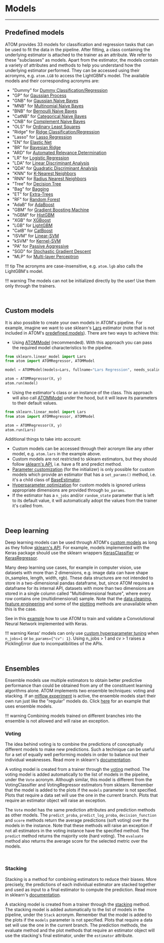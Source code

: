 # Models
--------

## Predefined models

ATOM provides 33 models for classification and regression tasks that
can be used to fit the data in the pipeline. After fitting, a class
containing the underlying estimator is attached to the trainer as an
attribute. We refer to these "subclasses" as models. Apart from the
estimator, the models contain a variety of attributes and methods to
help you understand how the underlying estimator performed. They can
be accessed using their acronyms, e.g. `atom.LGB` to access the
LightGBM's model. The available models and their corresponding
acronyms are: 

* "Dummy" for [Dummy Classification/Regression](../../API/models/dummy)
* "GP" for [Gaussian Process](../../API/models/gp)
* "GNB" for [Gaussian Naive Bayes](../../API/models/gnb)
* "MNB" for [Multinomial Naive Bayes](../../API/models/mnb)
* "BNB" for [Bernoulli Naive Bayes](../../API/models/bnb)
* "CatNB" for [Categorical Naive Bayes](../../API/models/catnb)
* "CNB" for [Complement Naive Bayes](../../API/models/cnb)
* "OLS" for [Ordinary Least Squares](../../API/models/ols)
* "Ridge" for [Ridge Classification/Regression](../../API/models/ridge)
* "Lasso" for [Lasso Regression](../../API/models/lasso)
* "EN" for [Elastic Net](../../API/models/en)
* "BR" for [Bayesian Ridge](../../API/models/br)
* "ARD" for [Automated Relevance Determination](../../API/models/ard)
* "LR" for [Logistic Regression](../../API/models/lr)
* "LDA" for [Linear Discriminant Analysis](../../API/models/lda)
* "QDA" for [Quadratic Discriminant Analysis](../../API/models/qda)
* "KNN" for [K-Nearest Neighbors](../../API/models/knn)
* "RNN" for [Radius Nearest Neighbors](../../API/models/rnn)
* "Tree" for [Decision Tree](../../API/models/tree)
* "Bag" for [Bagging](../../API/models/bag)
* "ET" for [Extra-Trees](../../API/models/et)
* "RF" for [Random Forest](../../API/models/rf)
* "AdaB" for [AdaBoost](../../API/models/adab)
* "GBM" for [Gradient Boosting Machine](../../API/models/gbm)
* "hGBM" for [HistGBM](../../API/models/hgbm)
* "XGB" for [XGBoost](../../API/models/xgb)
* "LGB" for [LightGBM](../../API/models/lgb)
* "CatB" for [CatBoost](../../API/models/catb)
* "lSVM" for [Linear-SVM](../../API/models/lsvm)
* "kSVM" for [Kernel-SVM](../../API/models/ksvm)
* "PA" for [Passive Aggressive](../../API/models/pa)
* "SGD" for [Stochastic Gradient Descent](../../API/models/sgd)
* "MLP" for [Multi-layer Perceptron](../../API/models/mlp)

!!! tip
    The acronyms are case-insensitive, e.g. `atom.lgb` also calls
    the LightGBM's model.

!!! warning
    The models can not be initialized directly by the user! Use them
    only through the trainers.


<br>

## Custom models

It is also possible to create your own models in ATOM's pipeline. For
example, imagine we want to use sklearn's [Lars](https://scikit-learn.org/stable/modules/generated/sklearn.linear_model.Lars.html)
estimator (note that is not included in ATOM's [predefined models](#predefined-models)).
There are two ways to achieve this:

* Using [ATOMModel](../../API/ATOM/atommodel) (recommended). With this
approach you can pass the required model characteristics to the pipeline.

```python
from sklearn.linear_model import Lars
from atom import ATOMRegressor, ATOMModel

model = ATOMModel(models=Lars, fullname="Lars Regression", needs_scaling=True)

atom = ATOMRegressor(X, y)
atom.run(model)
```

* Using the estimator's class or an instance of the class. This approach will
also call [ATOMModel](../../API/ATOM/atommodel) under the hood, but it will
leave its parameters to their default values.

```python
from sklearn.linear_model import Lars
from atom import ATOMRegressor, ATOMModel

atom = ATOMRegressor(X, y)
atom.run(Lars)
```

Additional things to take into account:

* Custom models can be accessed through their acronym like any other model, e.g.
  `atom.lars` in the example above.
* Custom models are not restricted to sklearn estimators, but they should
  follow [sklearn's API](https://scikit-learn.org/stable/developers/develop.html),
  i.e. have a fit and predict method.
* [Parameter customization](#parameter-customization) (for the initializer)
  is only possible for custom models which provide an estimator that has a
  `set_params()` method, i.e. it's a child class of [BaseEstimator](https://scikit-learn.org/stable/modules/generated/sklearn.base.BaseEstimator.html).
* [Hyperparameter optimization](#hyperparameter-tuning) for custom
  models is ignored unless appropriate dimensions are provided through
  `bo_params`.
* If the estimator has a `n_jobs` and/or `random_state` parameter that is
  left to its default value, it will automatically adopt the values from
  the trainer it's called from.

<br>


## Deep learning

Deep learning models can be used through ATOM's [custom models](#custom-models)
as long as they follow [sklearn's API](https://scikit-learn.org/stable/developers/develop.html).
For example, models implemented with the Keras package should use the sklearn wrappers
[KerasClassifier](https://www.tensorflow.org/api_docs/python/tf/keras/wrappers/scikit_learn/KerasClassifier)
or [KerasRegressor](https://www.tensorflow.org/api_docs/python/tf/keras/wrappers/scikit_learn/KerasRegressor).

Many deep learning use cases, for example in computer vision, use datasets
with more than 2 dimensions, e.g. image data can have shape (n_samples,
length, width, rgb). These data structures are not intended to store in
a two-dimensional pandas dataframe, but, since ATOM requires a dataframe
for its internal API, datasets with more than two dimensions are stored
in a single column called "Multidimensional feature", where every row
contains one (multidimensional) sample. Note that the [data cleaning](../data_cleaning),
[feature engineering](../feature_engineering) and some of the [plotting](../plots)
methods are unavailable when this is the case.

See in this [example](../../examples/deep_learning) how to use ATOM to train
and validate a Convolutional Neural Network implemented with Keras.

!!! warning
    Keras' models can only use [custom hyperparameter tuning](../training/#hyperparameter-tuning)
    when `n_jobs=1` or `bo_params={"cv": 1}`. Using n_jobs > 1 and
    cv > 1 raises a PicklingError due to incompatibilities of the APIs.

<br>


## Ensembles

Ensemble models use multiple estimators to obtain better predictive
performance than could be obtained from any of the constituent learning
algorithms alone. ATOM implements two ensemble techniques: voting and
stacking. If an [mlflow experiment](../../logging/#tracking) is active,
the ensemble models start their own run just like the "regular" models
do. Click [here](../../examples/ensembles) for an example that uses
ensemble models.

!!! warning
    Combining models trained on different branches into the ensemble is
    not allowed and will raise an exception.


### Voting

The idea behind voting is to combine the predictions of conceptually
different models to make new predictions. Such a technique can be
useful for a set of equally well performing models in order to balance
out their individual weaknesses. Read more in sklearn's [documentation](https://scikit-learn.org/stable/modules/ensemble.html#voting-classifier).

A voting model is created from a trainer through the [voting](../../API/ATOM/atomclassifier/#voting)
method. The voting model is added automatically to the list of
models in the pipeline, under the `Vote` acronym. Although similar,
this model is different from the VotingClassifier and VotingRegressor
estimators from sklearn. Remember that the model is added to the
plots if the `models` parameter is not specified. Plots that require
a data set will use the one in the current branch. Plots that require
an estimator object will raise an exception.

The `Vote` model has the same prediction attributes and prediction
methods as other models. The `predict_proba`, `predict_log_proba`,
`decision_function` and `score` methods return the average predictions
(soft voting) over the models in the instance. Note that these methods
will raise an exception if not all estimators in the voting instance
have the specified method. The `predict` method returns the majority
vote (hard voting). The `evaluate` method also returns the average
score for the selected metric over the models.


<br>

### Stacking

Stacking is a method for combining estimators to reduce their biases.
More precisely, the predictions of each individual estimator are
stacked together and used as input to a final estimator to compute the
prediction. Read more in sklearn's [documentation](https://scikit-learn.org/stable/modules/ensemble.html#stacked-generalization).

A stacking model is created from a trainer through the [stacking](../../API/ATOM/atomclassifier/#stacking)
method. The stacking model is added automatically to the list of
models in the pipeline, under the `Stack` acronym. Remember that the
model is added to the plots if the `models` parameter is not
specified. Plots that require a data set will use the one in the
current branch. The prediction methods, the evaluate method and the
plot methods that require an estimator object will use the stacking's
final estimator, under the `estimator` attribute.
